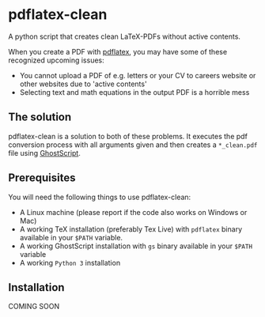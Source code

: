 # pdflatex-clean
A python script that creates clean LaTeX-PDFs without active contents.

When you create a PDF with [pdflatex](https://ctan.org/pkg/pdftex), you may have some of these recognized upcoming issues:

- You cannot upload a PDF of e.g. letters or your CV to careers website or other websites due to 'active contents'
- Selecting text and math equations in the output PDF is a horrible mess

## The solution
pdflatex-clean is a solution to both of these problems. It executes the pdf conversion process with all arguments given
and then creates a `*_clean.pdf` file using [GhostScript](https://www.ghostscript.com/).

## Prerequisites

You will need the following things to use pdflatex-clean:

- A Linux machine (please report if the code also works on Windows or Mac)
- A working TeX installation (preferably Tex Live) with `pdflatex` binary available in your `$PATH` variable.
- A working GhostScript installation with `gs` binary available in your `$PATH` variable
- A working `Python 3` installation

## Installation

COMING SOON
